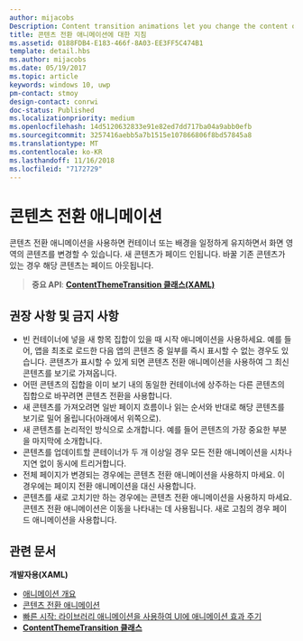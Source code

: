 ```yaml
---
author: mijacobs
Description: Content transition animations let you change the content of an area of the screen while keeping the container or background constant. New content fades in. If there is existing content to be replaced, that content fades out.
title: 콘텐츠 전환 애니메이션에 대한 지침
ms.assetid: 0188FDB4-E183-466f-8A03-EE3FF5C474B1
template: detail.hbs
ms.author: mijacobs
ms.date: 05/19/2017
ms.topic: article
keywords: windows 10, uwp
pm-contact: stmoy
design-contact: conrwi
doc-status: Published
ms.localizationpriority: medium
ms.openlocfilehash: 14d5120632833e91e82ed7dd717ba04a9abb0efb
ms.sourcegitcommit: 3257416aebb5a7b1515e107866806f8bd57845a8
ms.translationtype: MT
ms.contentlocale: ko-KR
ms.lasthandoff: 11/16/2018
ms.locfileid: "7172729"
---
```

# <a name="content-transition-animations"></a>콘텐츠 전환 애니메이션



콘텐츠 전환 애니메이션을 사용하면 컨테이너 또는 배경을 일정하게 유지하면서 화면 영역의 콘텐츠를 변경할 수 있습니다. 새 콘텐츠가 페이드 인됩니다. 바꿀 기존 콘텐츠가 있는 경우 해당 콘텐츠는 페이드 아웃됩니다.

> **중요 API**: [**ContentThemeTransition 클래스(XAML)**](https://msdn.microsoft.com/library/windows/apps/br243104)

## <a name="dos-and-donts"></a>권장 사항 및 금지 사항


-   빈 컨테이너에 넣을 새 항목 집합이 있을 때 시작 애니메이션을 사용하세요. 예를 들어, 앱을 최초로 로드한 다음 앱의 콘텐츠 중 일부를 즉시 표시할 수 없는 경우도 있습니다. 콘텐츠가 표시할 수 있게 되면 콘텐츠 전환 애니메이션을 사용하여 그 최신 콘텐츠를 보기로 가져옵니다.
-   어떤 콘텐츠의 집합을 이미 보기 내의 동일한 컨테이너에 상주하는 다른 콘텐츠의 집합으로 바꾸려면 콘텐츠 전환을 사용합니다.
-   새 콘텐츠를 가져오려면 일반 페이지 흐름이나 읽는 순서와 반대로 해당 콘텐츠를 보기로 밀어 올립니다(아래에서 위쪽으로).
-   새 콘텐츠를 논리적인 방식으로 소개합니다. 예를 들어 콘텐츠의 가장 중요한 부분을 마지막에 소개합니다.
-   콘텐츠를 업데이트할 콘테이너가 두 개 이상일 경우 모든 전환 애니메이션을 시차나 지연 없이 동시에 트리거합니다.
-   전체 페이지가 변경되는 경우에는 콘텐츠 전환 애니메이션을 사용하지 마세요. 이 경우에는 페이지 전환 애니메이션을 대신 사용합니다.
-   콘텐츠를 새로 고치기만 하는 경우에는 콘텐츠 전환 애니메이션을 사용하지 마세요. 콘텐츠 전환 애니메이션은 이동을 나타내는 데 사용됩니다. 새로 고침의 경우 페이드 애니메이션을 사용합니다.



## <a name="related-articles"></a>관련 문서

**개발자용(XAML)**
* [애니메이션 개요](https://msdn.microsoft.com/library/windows/apps/mt187350)
* [콘텐츠 전환 애니메이션](https://msdn.microsoft.com/library/windows/apps/xaml/jj649426)
* [빠른 시작: 라이브러리 애니메이션을 사용하여 UI에 애니메이션 효과 주기](https://msdn.microsoft.com/library/windows/apps/xaml/hh452703)
* [**ContentThemeTransition 클래스**](https://msdn.microsoft.com/library/windows/apps/br243104)

 

 





